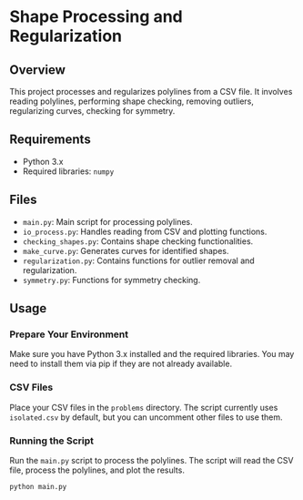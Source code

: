 # Shape Processing and Regularization

## Overview

This project processes and regularizes polylines from a CSV file. It involves reading polylines, performing shape checking, removing outliers, regularizing curves, checking for symmetry.

## Requirements

- Python 3.x
- Required libraries: `numpy`

## Files

- `main.py`: Main script for processing polylines.
- `io_process.py`: Handles reading from CSV and plotting functions.
- `checking_shapes.py`: Contains shape checking functionalities.
- `make_curve.py`: Generates curves for identified shapes.
- `regularization.py`: Contains functions for outlier removal and regularization.
- `symmetry.py`: Functions for symmetry checking.

## Usage

### Prepare Your Environment

Make sure you have Python 3.x installed and the required libraries. You may need to install them via pip if they are not already available.

### CSV Files

Place your CSV files in the `problems` directory. The script currently uses `isolated.csv` by default, but you can uncomment other files to use them.

### Running the Script

Run the `main.py` script to process the polylines. The script will read the CSV file, process the polylines, and plot the results.

```bash
python main.py
```